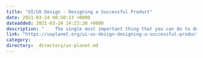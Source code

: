 ```yaml
---
title: "UI/UX Design - Designing a Successful Product"
date: 2021-03-24 08:50:13 +0000
dateadded: 2021-03-24 14:23:20 +0000
description: "    The single most important thing that you can do to design a successful product.  Continue reading on UX Planet »  "
link: "https://uxplanet.org/ui-ux-design-designing-a-successful-product-d4469fc10a91?source=rss----819cc2aaeee0---4"
category:
directory: _directory/ux-planet.md
---
```

